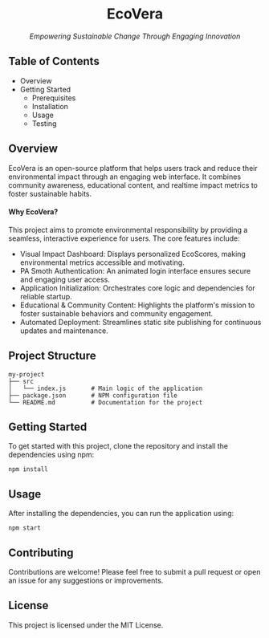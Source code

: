 <h1 align="center">EcoVera</h1>
<p align="center"><i>Empowering Sustainable Change Through Engaging Innovation</i></p>

## Table of Contents
* Overview
* Getting Started
  * Prerequisites
  * Installation
  * Usage
  * Testing
    
## Overview
EcoVera is an open-source platform that helps users track and reduce their environmental impact through an engaging web interface. It combines community awareness, educational content, and realtime impact metrics to foster sustainable habits. 

#### Why EcoVera? 
This project aims to promote environmental responsibility by providing a seamless, interactive experience for users. The core features include: 
- Visual Impact Dashboard: Displays personalized EcoScores, making environmental metrics accessible and motivating.
- PA Smoth Authentication: An animated login interface ensures secure and engaging user access.
- Application Initialization: Orchestrates core logic and dependencies for reliable startup.
- Educational & Community Content: Highlights the platform's mission to foster sustainable behaviors and community engagement.
- Automated Deployment: Streamlines static site publishing for continuous updates and maintenance.

## Project Structure
```
my-project
├── src
│   └── index.js       # Main logic of the application
├── package.json       # NPM configuration file
└── README.md          # Documentation for the project
```

## Getting Started
To get started with this project, clone the repository and install the dependencies using npm:

```
npm install
```

## Usage
After installing the dependencies, you can run the application using:

```
npm start
```

## Contributing
Contributions are welcome! Please feel free to submit a pull request or open an issue for any suggestions or improvements.

## License
This project is licensed under the MIT License.
